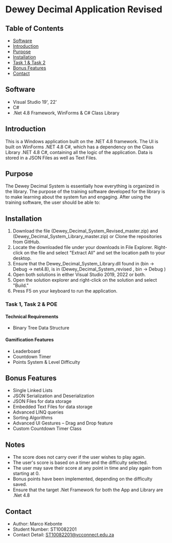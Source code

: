 # Dewey Decimal Application Revised

## Table of Contents

- [Software](#software)
- [Introduction](#introduction)
- [Purpose](#purpose)
- [Installation](#installation)
- [Task 1 & Task 2](#task-1--task-2)
- [Bonus Features](#bonus-features)
- [Contact](#contact)

## Software

- Visual Studio 19', 22'
- C# 
- .Net 4.8 Framework, WinForms & C# Class Library

## Introduction

This is a Windows application built on the .NET 4.8 framework. The UI is built on WinForms .NET 4.8 C#, which has a dependency on the Class Library .NET 4.8 C#, containing all the logic of the application. Data is stored in a JSON Files as well as Text Files.

## Purpose

The Dewey Decimal System is essentially how everything is organized in the library. The purpose of the training software developed for the library is to make learning about the system fun and engaging. After using the training software, the user should be able to:


## Installation

1. Download the file (Dewey_Decimal_System_Revised_master.zip) and (Dewey_Decimal_System_Library_master.zip) or Clone the repositories from GitHub.
2. Locate the downloaded file under your downloads in File Explorer. Right-click on the file and select "Extract All" and set the location path to your desktop.
3. Ensure that the Dewey_Decimal_System_Library.dll found in (bin -> Debug -> net4.8), is in (Dewey_Decimal_System_revised , bin -> Debug )
4. Open both solutions in either Visual Studio 2019, 2022 or both.
5. Open the solution explorer and right-click on the solution and select "Build." 
6. Press F5 on your keyboard to run the application.


### Task 1, Task 2 & POE

#### Technical Requirements

- Binary Tree Data Structure

#### Gamification Features

- Leaderboard
- Countdown Timer
- Points System & Level Difficulty

## Bonus Features

- Single Linked Lists
- JSON Serialization and Deserialization
- JSON Files for data storage
- Embedded Text Files for data storage
- Advanced LINQ queries
- Sorting Algorithms
- Advanced UI Gestures – Drag and Drop feature
- Custom Countdown Timer Class

## Notes

- The score does not carry over if the user wishes to play again.
- The user's score is based on a timer and the difficulty selected.
- The user may save their score at any point in time and play again from starting at 0.
- Bonus points have been implemented, depending on the difficulty saved.
- Ensure that the target .Net Framework for both the App and Library are .Net 4.8


## Contact
- Author: Marco Kebonte
- Student Number: ST10082201
- Contact Detail: ST10082201@vcconnect.edu.za

